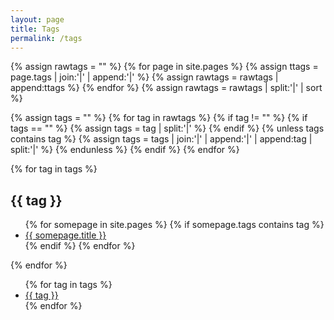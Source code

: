 ```yaml
---
layout: page
title: Tags
permalink: /tags
---
```

{% assign rawtags = "" %}
{% for page in site.pages %}
    {% assign ttags = page.tags | join:'|' | append:'|' %}
    {% assign rawtags = rawtags | append:ttags %}
{% endfor %}
{% assign rawtags = rawtags | split:'|' | sort %}

{% assign tags = "" %}
{% for tag in rawtags %}
    {% if tag != "" %}
        {% if tags == "" %}
            {% assign tags = tag | split:'|' %}
        {% endif %}
        {% unless tags contains tag %}
            {% assign tags = tags | join:'|' | append:'|' | append:tag | split:'|' %}
        {% endunless %}
    {% endif %}
{% endfor %}

{% for tag in tags %}
<h2 id="{{ tag }}">{{ tag }}</h2>
<ul class="tags-expo-posts">
{% for somepage in site.pages %}
{% if somepage.tags contains tag %}
<li><a class="post-title" href="{{ site.baseurl }}{{ somepage.url }}"> {{ somepage.title }}</a></li>
{% endif %}
{% endfor %}
</ul>
{% endfor %}

<ul id="markdown-toc">
{% for tag in tags %}
<li><a href="#{{ tag }}">{{ tag }}</a></li>
{% endfor %}
</ul>
